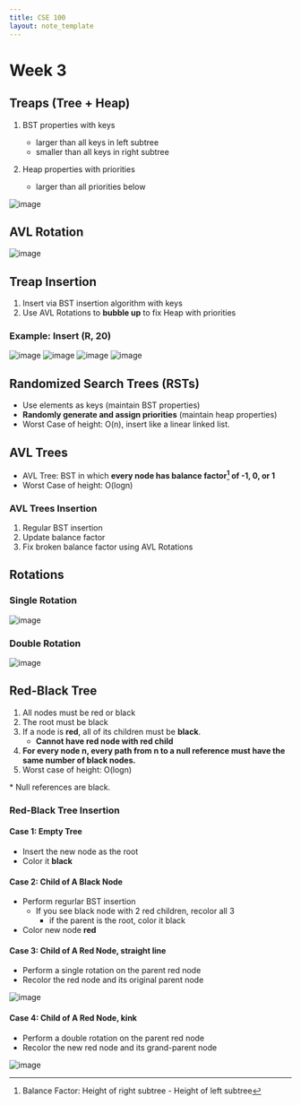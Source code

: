 ```yaml
---
title: CSE 100
layout: note_template
---
```


# Week 3

## Treaps (Tree + Heap)

1. BST properties with keys
    - larger than all keys in left subtree
    - smaller than all keys in right subtree

2. Heap properties with priorities
    - larger than all priorities below

![image](/assets/images/cse_100/week_3/treap.png)

## AVL Rotation

![image](/assets/images/cse_100/week_3/avl_rotation.png)

## Treap Insertion

1. Insert via BST insertion algorithm with keys
2. Use AVL Rotations to **bubble up** to fix Heap with priorities

### Example: Insert (R, 20)

![image](/assets/images/cse_100/week_3/treap_insertion-1.png)
![image](/assets/images/cse_100/week_3/treap_insertion-2.png)
![image](/assets/images/cse_100/week_3/treap_insertion-3.png)
![image](/assets/images/cse_100/week_3/treap_insertion-4.png)

## Randomized Search Trees (RSTs)

- Use elements as keys (maintain BST properties)
- **Randomly generate and assign priorities** (maintain heap properties)
- Worst Case of height: O(n), insert like a linear linked list.

## AVL Trees

- AVL Tree: BST in which **every node has balance factor[^1] of -1, 0, or 1**
- Worst Case of height: O(logn)

### AVL Trees Insertion

1. Regular BST insertion
2. Update balance factor
3. Fix broken balance factor using AVL Rotations

## Rotations

### Single Rotation

![image](/assets/images/cse_100/week_3/single_rotation.png)

### Double Rotation

![image](/assets/images/cse_100/week_3/double_rotation.png)

## Red-Black Tree

1. All nodes must be red or black
2. The root must be black
3. If a node is **red**, all of its children must be **black**.
    - **Cannot have red node with red child**
4. **For every node n, every path from n to a null reference must have the same number of black nodes.**
5. Worst case of height: O(logn)

\* Null references are black.

### Red-Black Tree Insertion

#### Case 1: Empty Tree

- Insert the new node as the root
- Color it **black**

#### Case 2: Child of A **Black** Node

- Perform regurlar BST insertion
    - If you see black node with 2 red children, recolor all 3
        - if the parent is the root, color it black
- Color new node **red**

#### Case 3: Child of A **Red** Node, straight line

- Perform a single rotation on the parent red node
- Recolor the red node and its original parent node

![image](/assets/images/cse_100/week_3/rb_insertion-3.png)

#### Case 4: Child of A **Red** Node, kink

- Perform a double rotation on the parent red node
- Recolor the new red node and its grand-parent node

![image](/assets/images/cse_100/week_3/rb_insertion-4.png)

[^1]: Balance Factor: Height of right subtree - Height of left subtree

